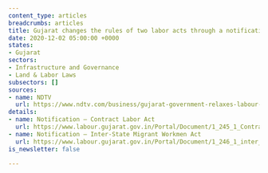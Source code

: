 ```yaml
---
content_type: articles
breadcrumbs: articles
title: Gujarat changes the rules of two labor acts through a notification
date: 2020-12-02 05:00:00 +0000
states:
- Gujarat
sectors:
- Infrastructure and Governance
- Land & Labor Laws
subsectors: []
sources:
- name: NDTV
  url: https://www.ndtv.com/business/gujarat-government-relaxes-labour-laws-to-attract-investment-2331367
details:
- name: Notification – Contract Labor Act
  url: https://www.labour.gujarat.gov.in/Portal/Document/1_245_1_Contract_labour_Notification.pdf
- name: Notification – Inter-State Migrant Workmen Act
  url: https://www.labour.gujarat.gov.in/Portal/Document/1_246_1_inter_state_migrant_workmen.pdf
is_newsletter: false

---
```

